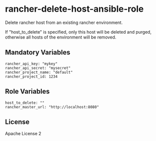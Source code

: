 # rancher-delete-host-ansible-role

Delete rancher host from an existing rancher environment.

If "host_to_delete" is specified, only this host will be deleted and purged, otherwise all hosts of the environment will be removed.

Mandatory Variables
-------------------
```
rancher_api_key: "mykey"
rancher_api_secret: "mysecret"
rancher_project_name: "default"
rancher_project_id: 1234
```

Role Variables
--------------

```
host_to_delete: ""
rancher_master_url: "http://localhost:8080"
```
License
-------

Apache License 2
